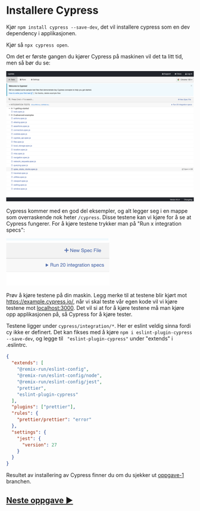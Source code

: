 # Installere Cypress
Kjør `npm install cypress --save-dev`, det vil installere cypress som en dev dependency i applikasjonen. 

Kjør så `npx cypress open`. 

Om det er første gangen du kjører Cypress på maskinen vil det ta litt tid, men så bør du se: 

![Cypress](/screenshots/cypress.png)

Cypress kommer med en god del eksempler, og alt legger seg i en mappe som overraskende nok heter `/cypress`. Disse testene kan vi kjøre for å se at Cypress fungerer. For å kjøre testene trykker man på "Run x integration specs":

![Run tests](/screenshots/run-tests.png)

Prøv å kjøre testene på din maskin. Legg merke til at testene blir kjørt mot https://example.cypress.io/, når vi skal teste vår egen kode vil vi kjøre testene mot [localhost:3000](localhost:3000). Det vil si at for å kjøre testene må man kjøre opp applikasjonen på, så Cypress for å kjøre tester. 

Testene ligger under `cypress/integration/*`. Her er eslint veldig sinna fordi cy ikke er definert. Det kan fikses med å kjøre `npm i eslint-plugin-cypress --save-dev`, og legge til ` "eslint-plugin-cypress"` under "extends" i .eslintrc. 

```json
{
  "extends": [
    "@remix-run/eslint-config",
    "@remix-run/eslint-config/node",
    "@remix-run/eslint-config/jest",
    "prettier",
    "eslint-plugin-cypress"
  ],
  "plugins": ["prettier"],
  "rules": {
    "prettier/prettier": "error"
  },
  "settings": {
    "jest": {
      "version": 27
    }
  }
}
```

Resultet av installering av Cypress finner du om du sjekker ut [oppgave-1](https://github.com/GryNagel/cypress-workshop/tree/oppgave-1) branchen. 

## [Neste oppgave ▶️](oppgave2.md)